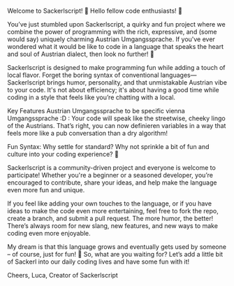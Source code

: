 Welcome to Sackerlscript! 🍻
Hello fellow code enthusiasts! 👾

You’ve just stumbled upon Sackerlscript, a quirky and fun project where we combine the power of programming with the rich, expressive, and (some would say) uniquely charming Austrian Umgangssprache.
If you've ever wondered what it would be like to code in a language that speaks the heart and soul of Austrian dialect, then look no further! 🍺

Sackerlscript is designed to make programming fun while adding a touch of local flavor. 
Forget the boring syntax of conventional languages—Sackerlscript brings humor, personality, and that unmistakable Austrian vibe to your code.
It's not about efficiency; it's about having a good time while coding in a style that feels like you’re chatting with a local.

Key Features
Austrian Umgangssprache to be specific vienna Umgangssprache :D : Your code will speak like the streetwise, cheeky lingo of the Austrians. That’s right, you can now definieren variables in a way that feels more like a pub conversation than a dry algorithm!

Fun Syntax: Why settle for standard? Why not sprinkle a bit of fun and culture into your coding experience? 🎉


Sackerlscript is a community-driven project and everyone is welcome to participate! Whether you're a beginner or a seasoned developer, you’re encouraged to contribute, share your ideas, and help make the language even more fun and unique.

If you feel like adding your own touches to the language, or if you have ideas to make the code even more entertaining, feel free to fork the repo, create a branch, and submit a pull request. 
The more humor, the better! There’s always room for new slang, new features, and new ways to make coding even more enjoyable.

My dream is that this language grows and eventually gets used by someone – of course, just for fun! 🤙
So, what are you waiting for? Let’s add a little bit of Sackerl into our daily coding lives and have some fun with it!

Cheers,
Luca,
Creator of Sackerlscript 


